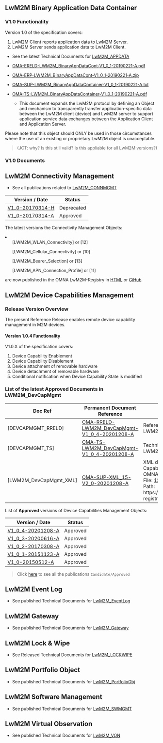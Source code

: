 ## LwM2M Binary Application Data Container
### V1.0 Functionality
Version 1.0 of the specification covers:
1) LwM2M Client reports application data to LwM2M Server.
2) LwM2M Server sends application data to LwM2M Client.

* See the latest Technical Documents for [LwM2M_APPDATA](http://www.openmobilealliance.org/release/LWM2M_APPDATA/V1_0_1-20190221-A/)


* [OMA-ERELD-LWM2M_BinaryAppDataCont-V1_0_1-20190221-A.pdf](http://www.openmobilealliance.org/release/LWM2M_APPDATA/V1_0_1-20190221-A/OMA-ERELD-LWM2M_BinaryAppDataCont-V1_0_1-20190221-A.pdf)
* [OMA-ERP-LWM2M_BinaryAppDataCont-V1_0_1-20190221-A.zip](http://www.openmobilealliance.org/release/LWM2M_APPDATA/V1_0_1-20190221-A/OMA-ERP-LWM2M_BinaryAppDataCont-V1_0_1-20190221-A.zip)
* [OMA-SUP-LWM2M_BinaryAppDataContainer-V1_0_1-20190221-A.txt](http://www.openmobilealliance.org/release/LWM2M_APPDATA/V1_0_1-20190221-A/OMA-SUP-LWM2M_BinaryAppDataContainer-V1_0_1-20190221-A.txt)
* [OMA-TS-LWM2M_BinaryAppDataContainer-V1_0_1-20190221-A.pdf](http://www.openmobilealliance.org/release/LWM2M_APPDATA/V1_0_1-20190221-A/OMA-TS-LWM2M_BinaryAppDataContainer-V1_0_1-20190221-A.pdf)
   * This document expands the LwM2M protocol by defining an Object and mechanism to transparently transfer application-specific data between the LwM2M client (device) and LwM2M server to support application service data exchanges between the Application Client and Application Server.

<alert type= 'warning'>
Please note that this object should ONLY be used in those circumstances where the use of an existing or proprietary LwM2M object is unacceptable.
</alert>

>  (JCT:  why?  Is this still valid?  Is this appliable for all LwM2M versions?)


### V1.0 Documents
## LwM2M Connectivity Management
* See all publications related to [LwM2M_CONNMGMT](http://www.openmobilealliance.org/release/LwM2M_CONNMGMT/)

Version / Date     |  Status
-------------------| ------------------------
[V1_0-20170314-H](http://www.openmobilealliance.org/release/LwM2M_CONNMGMT/V1_0-20170314-H/) | Deprecated 
[V1_0-20170314-A](http://www.openmobilealliance.org/release/LwM2M_CONNMGMT/V1_0-20170314-A/) | Approved


The latest versions the Connectivity Management Objects: 
<li>
    <ul>[LWM2M_WLAN_Connectivity] or [12]</ul>
    <ul>[LWM2M_Cellular_Connectivity] or [10]</ul>
    <ul>[LWM2M_Bearer_Selection] or [13]</ul>
    <ul>[LWM2M_APN_Connection_Profile] or [11] </ul>
</li>

are now published in the OMNA LwM2M-Registry in [HTML](https://technical.openmobilealliance.org/OMNA/LwM2M/LwM2MRegistry.html) or [GiHub](https://github.com/OpenMobileAlliance/lwm2m-registry)

## LwM2M Device Capabilities Management

### Release Version Overview
The present Reference Release enables remote device capability management in M2M devices.

#### Version 1.0.4 Functionality
V1.0.X of the specification covers:

1. Device Capability Enablement
2. Device Capability Disablement
3. Device attachment of removable hardware
4. Device detachment of removable hardware
5. Conditional notification when Device Capability State is modified

### List of the latest Approved Documents in LWM2M_DevCapMgmt
<table>
    <thead>
        <tr>
            <th>Doc Ref</th>
            <th>Permanent Document Reference</th>
            <th>Description</th>
        </tr>
    </thead>
    <tbody>
        <tr>
            <td>[DEVCAPMGMT_RRELD]</td>
            <td><a href="http://www.openmobilealliance.org/release/LwM2M_DevCapMgmt/V1_0_4-20201208-A/OMA-RRELD-LWM2M_DevCapMgmt-V1_0_4-20201208-A.pdf" target="_blank"> OMA-RRELD-LWM2M_DevCapMgmt-V1_0_4-20201208-A</a></td>
            <td>Reference Release Definition for LWM2M_DevCapMgmt</td>
        </tr>
        <tr>
            <td>[DEVCAPMGMT_TS]</td>
            <td><a href="http://www.openmobilealliance.org/release/LwM2M_DevCapMgmt/V1_0_4-20201208-A/OMA-TS-LWM2M_DevCapMgmt-V1_0_4-20201208-A.pdf" target="_blank"> OMA-TS-LWM2M_DevCapMgmt-V1_0_4-20201208-A</a></td>
            <td>Technical Specification for LWM2M_DevCapMgmt</td>
        </tr>
        <tr>
            <td>[LWM2M_DevCapMgmt_XML]</td>
            <td><a href="http://www.openmobilealliance.org/release/LwM2M_DevCapMgmt/V1_0_4-20201208-A/OMA-SUP-XML_15-V2_0-20201208-A.xml" target="_blank">OMA-SUP-XML_15-V2_0-20201208-A</a></td>
            <td>XML document for LightweightM2M Device Capability Management Object<br>
            OMNA LwM2M Registry:<br>
            File: <a href="https://github.com/OpenMobileAlliance/lwm2m-registry" target="_blank">15.xml</a><br>
            Path: https://github.com/OpenMobileAlliance/lwm2m-registry</td>
        </tr>
    </tbody>
</table>

List of **Approved** versions of Device Capabilities Management Objects:

Version / Date             | Status
---------------------------|-----------------------------
[V1_0_4-20201208-A](http://www.openmobilealliance.org/release/LWM2M_DevCapMgmt/V1_0_4-20201208-A/)  |  Approved
[V1_0_3-20200616-A](http://www.openmobilealliance.org/release/LWM2M_DevCapMgmt/V1_0_3-20200616-A/)  |  Approved
[V1_0_2-20170308-A](http://www.openmobilealliance.org/release/LWM2M_DevCapMgmt/V1_0_2-20170308-A/)  |  Approved
[V1_0_1-20151123-A](http://www.openmobilealliance.org/release/LWM2M_DevCapMgmt/V1_0_1-20151123-A/)  |  Approved
[V1_0-20150512-A](http://www.openmobilealliance.org/release/LWM2M_DevCapMgmt/V1_0-20150512-A/)    |  Approved

> Click [here](http://www.openmobilealliance.org/release/LwM2M_DevCapMgmt/) to see all the publications `Candidate/Approved`

## LwM2M Event Log
* See published Technical Documents for [LwM2M_EventLog](http://www.openmobilealliance.org/release/LwM2M_EventLog/)

## LwM2M Gateway
* See published Technical Documents for [LwM2M_Gateway](http://www.openmobilealliance.org/release/LwM2M_Gateway/)
## LwM2M Lock & Wipe
* See Released Technical Documents for [LwM2M_LOCKWIPE](http://www.openmobilealliance.org/release/LWM2M_LOCKWIPE/)

## LwM2M Portfolio Object
* See published Technical Documents for [LwM2M_PortfolioObj](http://www.openmobilealliance.org/release/LwM2M_PortfolioObj/)

## LwM2M Software Management
* See published Technical Documents for [LwM2M_SWMGMT](http://www.openmobilealliance.org/release/LwM2M_SWMGMT/)

## LwM2M Virtual Observation
* See published Technical Documents for [LwM2M_VON](http://www.openmobilealliance.org/release/LwM2M_VON/)